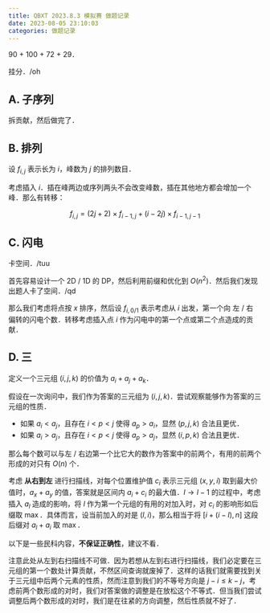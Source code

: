 ```yaml
---
title: QBXT 2023.8.3 模拟赛 做题记录
date: 2023-08-05 23:10:03
categories: 做题记录
---
```


90 + 100 + 72 + 29．

挂分．/oh

## A. 子序列

拆贡献，然后做完了．

## B. 排列

设 $f_{i, j}$ 表示长为 $i$，峰数为 $j$ 的排列数目．

考虑插入 $i$．插在峰两边或序列两头不会改变峰数，插在其他地方都会增加一个峰．那么有转移：

$$
f_{i, j} = (2j + 2) \times f_{i - 1, j} + (i - 2j) \times f_{i - 1,j - 1}
$$

## C. 闪电

卡空间．/tuu

首先容易设计一个 2D / 1D 的 DP，然后利用前缀和优化到 $O(n^2)$．然后我们发现出题人卡了空间．/qd

那么我们考虑将点按 $x$ 排序，然后设 $f_{i, 0 / 1}$ 表示考虑从 $i$ 出发，第一个向 左 / 右 偏转的闪电个数．转移考虑插入点 $i$ 作为闪电中的第一个点或第二个点造成的贡献．

## D. 三

定义一个三元组 $(i, j, k)$ 的价值为 $a_i + a_j + a_k$．

假设在一次询问中，我们作为答案的三元组为 $(i, j, k)$．尝试观察能够作为答案的三元组的性质．

- 如果 $a_i < a_j$，且存在 $i < p < j$ 使得 $a_p > a_i$，显然 $(p, j, k)$ 合法且更优．
- 如果 $a_i > a_j$，且存在 $i < p < j$ 使得 $a_p > a_j$，显然 $(i, p, k)$ 合法且更优．

那么每个数可以与左 / 右边第一个比它大的数作为答案中的前两个，有用的前两个形成的对只有 $O(n)$ 个．

考虑 **从右到左** 进行扫描线，对每个位置维护值 $c_i$ 表示三元组 $(x, y, i)$ 取到最大价值时，$a_x + a_y$ 的值，答案就是区间内 $a_i + c_i$ 的最大值．$l \to l - 1$ 的过程中，考虑插入 $a_l$ 造成的影响，将 $l$ 作为第一个元组的有用的对加入时，对 $c_i$ 的影响形如后缀取 $\max$．具体而言，设当前加入的对是 $(l, i)$，那么相当于将 $[i + (i - l), n]$ 这段后缀对 $a_l + a_i$ 取 $\max$．

以下是一些民科内容，**不保证正确性**，建议不看．

注意此处从左到右扫描线不可做．因为若想从左到右进行扫描线，我们必定要在三元组的第一个数处计算贡献，不然区间查询就废掉了．这样的话我们就需要找到关于三元组中后两个元素的性质，然而注意到我们的不等号方向是 $j - i \le k - j$，考虑前两个数形成的对时，我们对答案做的调整是在放松这个不等式．但当我们尝试调整后两个数形成的对时，我们是在往紧的方向调整，然后性质就不好了．
